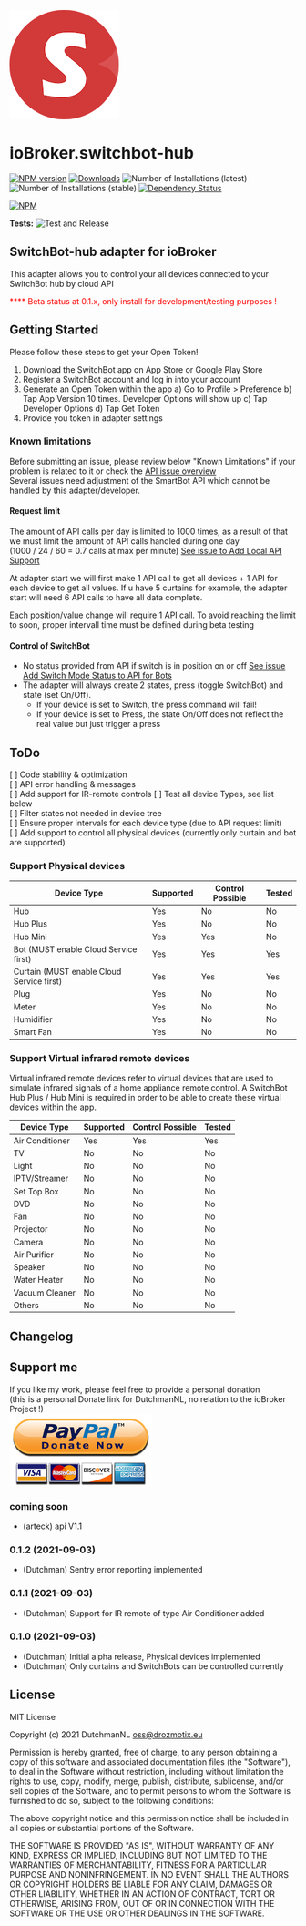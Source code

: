 ![Logo](admin/switchbot-hub.png)
# ioBroker.switchbot-hub

[![NPM version](https://img.shields.io/npm/v/iobroker.switchbot-hub.svg)](https://www.npmjs.com/package/iobroker.switchbot-hub)
[![Downloads](https://img.shields.io/npm/dm/iobroker.switchbot-hub.svg)](https://www.npmjs.com/package/iobroker.switchbot-hub)
![Number of Installations (latest)](https://iobroker.live/badges/switchbot-hub-installed.svg)
![Number of Installations (stable)](https://iobroker.live/badges/switchbot-hub-stable.svg)
[![Dependency Status](https://img.shields.io/david/DrozmotiX/iobroker.switchbot-hub.svg)](https://david-dm.org/DrozmotiX/iobroker.switchbot-hub)

[![NPM](https://nodei.co/npm/iobroker.switchbot-hub.png?downloads=true)](https://nodei.co/npm/iobroker.switchbot-hub/)

**Tests:** ![Test and Release](https://github.com/DrozmotiX/ioBroker.switchbot-hub/workflows/Test%20and%20Release/badge.svg)

## SwitchBot-hub adapter for ioBroker

This adapter allows you to control your all devices connected to your SwitchBot hub by cloud API

<span style="color:red">**** Beta status at 0.1.x, only install for development/testing purposes !
</span>

## Getting Started
Please follow these  steps to get your Open Token!
1. Download the SwitchBot app on App Store or Google Play Store
2. Register a SwitchBot account and log in into your account
3. Generate an Open Token within the app
   a) Go to Profile > Preference
   b) Tap App Version 10 times. Developer Options will show up
   c) Tap Developer Options
   d) Tap Get Token
4. Provide you token in adapter settings

### Known limitations

Before submitting an issue, please review below "Known Limitations" if your problem is related to it or check the [API issue overview](https://github.com/OpenWonderLabs/SwitchBotAPI/issues)  
Several issues need adjustment of the SmartBot API which cannot be handled by this adapter/developer.

#### Request limit 
The amount of API calls per day is limited to 1000 times, as a result of that we must limit the amount of API calls handled during one day  
(1000 / 24 / 60 = 0.7 calls at max  per minute) [See issue to Add Local API Support](https://github.com/OpenWonderLabs/SwitchBotAPI/issues/19)

At adapter start we will first make 1 API call to get all devices + 1 API for each device to get all values.
If u have 5 curtains for example, the adapter start will need 6 API calls to have all data complete.

Each position/value change will require 1 API call.
To avoid reaching the limit to soon, proper intervall time must be defined during beta testing

#### Control of SwitchBot
- No status provided from API if switch is in position on or off [See issue Add Switch Mode Status to API for Bots](https://github.com/OpenWonderLabs/SwitchBotAPI/issues/20)
- The adapter will always create 2 states, press (toggle SwitchBot) and state (set On/Off). 
  - If your device is set to Switch, the press command will fail!
  - If your device is set to Press, the state On/Off does not reflect the real value but just trigger a press

## ToDo
[ ] Code stability & optimization  
[ ] API error handling & messages  
[ ] Add support for IR-remote controls
[ ] Test all device Types, see list below  
[ ] Filter states not needed in device tree  
[ ] Ensure proper intervals for each device type (due to API request limit)  
[ ] Add support to control all physical devices (currently only curtain and bot are supported)

### Support Physical devices
| Device Type | Supported | Control Possible | Tested |
| ---------- | ------------ | ------------ | ------------ |
| Hub | Yes | No | No |
| Hub Plus | Yes | No | No |
| Hub Mini | Yes | Yes | No |
| Bot (MUST enable Cloud Service first) | Yes | Yes | Yes |
| Curtain (MUST enable Cloud Service first) | Yes | Yes | Yes |
| Plug | Yes | No | No |
| Meter | Yes | No | No |
| Humidifier | Yes | No | No |
| Smart Fan | Yes | No | No |

### Support Virtual infrared remote devices
Virtual infrared remote devices refer to virtual devices that are used to simulate infrared signals of a home appliance remote control. A SwitchBot Hub Plus / Hub Mini is required in order to be able to create these virtual devices within the app.

| Device Type | Supported | Control Possible | Tested |
| ---------- | ------------ | ------------ | ------------ |
| Air Conditioner | Yes | Yes | Yes |
| TV | No | No | No |
| Light | No | No | No |
| IPTV/Streamer | No | No | No |
| Set Top Box | No | No | No |
| DVD | No | No | No |
| Fan | No | No | No |
| Projector | No | No | No |
| Camera | No | No | No |
| Air Purifier | No | No | No |
| Speaker | No | No | No |
| Water Heater | No | No | No |
| Vacuum Cleaner | No | No | No |
| Others | No | No | No |

## Changelog
<!--
	Placeholder for the next version (at the beginning of the line):
	### **WORK IN PROGRESS**
-->

## Support me
If you like my work, please feel free to provide a personal donation  
(this is a personal Donate link for DutchmanNL, no relation to the ioBroker Project !)  
[![Donate](https://raw.githubusercontent.com/DrozmotiX/ioBroker.switchbot-hub/main/admin/button.png)](http://paypal.me/DutchmanNL)


### coming soon
* (arteck) api V1.1 

### 0.1.2 (2021-09-03)
* (Dutchman) Sentry error reporting implemented

### 0.1.1 (2021-09-03)
* (Dutchman) Support for IR remote of type Air Conditioner added  

### 0.1.0 (2021-09-03)
* (Dutchman) Initial alpha release, Physical devices implemented
* (Dutchman) Only curtains and SwitchBots can be controlled currently

## License
MIT License

Copyright (c) 2021 DutchmanNL <oss@drozmotix.eu>

Permission is hereby granted, free of charge, to any person obtaining a copy
of this software and associated documentation files (the "Software"), to deal
in the Software without restriction, including without limitation the rights
to use, copy, modify, merge, publish, distribute, sublicense, and/or sell
copies of the Software, and to permit persons to whom the Software is
furnished to do so, subject to the following conditions:

The above copyright notice and this permission notice shall be included in all
copies or substantial portions of the Software.

THE SOFTWARE IS PROVIDED "AS IS", WITHOUT WARRANTY OF ANY KIND, EXPRESS OR
IMPLIED, INCLUDING BUT NOT LIMITED TO THE WARRANTIES OF MERCHANTABILITY,
FITNESS FOR A PARTICULAR PURPOSE AND NONINFRINGEMENT. IN NO EVENT SHALL THE
AUTHORS OR COPYRIGHT HOLDERS BE LIABLE FOR ANY CLAIM, DAMAGES OR OTHER
LIABILITY, WHETHER IN AN ACTION OF CONTRACT, TORT OR OTHERWISE, ARISING FROM,
OUT OF OR IN CONNECTION WITH THE SOFTWARE OR THE USE OR OTHER DEALINGS IN THE
SOFTWARE.
